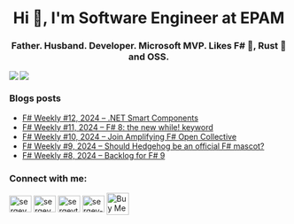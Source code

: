 <h1 align="center">Hi 👋, I'm Software Engineer at EPAM</h1>
<h3 align="center">Father. Husband. Developer. Microsoft MVP. Likes F# 🦔, Rust 🦀 and OSS.</h3>

<!---
<p align="left">
<img align="left" src="https://github-readme-stats.vercel.app/api?username=sergey-tihon&show_icons=true&count_private=true&theme=transparent" />
<img src="https://github-readme-stats.vercel.app/api/top-langs/?username=sergey-tihon&layout=compact&count_private=true&theme=transparent" />
</p>
-->

<img align="left" src="https://github-readme-stats.vercel.app/api?username=sergey-tihon&show_icons=true&count_private=true&theme=transparent" />
<img src="https://github-readme-stats.vercel.app/api/top-langs/?username=sergey-tihon&layout=compact&count_private=true&theme=transparent" />

### Blogs posts
<!-- BLOG-POST-LIST:START -->
- [F# Weekly #12, 2024 – .NET Smart Components](https://sergeytihon.com/2024/03/23/f-weekly-12-2024-net-smart-components/)
- [F# Weekly #11, 2024 – F# 8: the new while! keyword](https://sergeytihon.com/2024/03/16/f-weekly-11-2024-f-8-the-new-while-keyword/)
- [F# Weekly #10, 2024 – Join Amplifying F# Open Collective](https://sergeytihon.com/2024/03/09/f-weekly-10-2024-join-amplifying-f-open-collective/)
- [F# Weekly #9, 2024 – Should Hedgehog be an official F# mascot?](https://sergeytihon.com/2024/03/02/f-weekly-9-2024-should-hedgehog-be-an-official-f-mascot/)
- [F# Weekly #8, 2024 – Backlog for F# 9](https://sergeytihon.com/2024/02/24/f-weekly-8-2024-backlog-for-f-9/)
<!-- BLOG-POST-LIST:END -->

<p align="left"> 
<h3 align="left">Connect with me:</h3>
<a href="https://twitter.com/sergey_tihon" target="blank"><img align="center" src="https://cdn.jsdelivr.net/npm/simple-icons@3.0.1/icons/twitter.svg" alt="sergey_tihon" height="30" width="40" /></a>
<a rel="me" href="https://hachyderm.io/@sergey_tihon" target="blank"><img align="center" src="https://cdn.jsdelivr.net/npm/simple-icons@3.0.1/icons/mastodon.svg" alt="sergey_tihon" height="30" width="40" /></a>
<a href="https://linkedin.com/in/sergeytihon" target="blank"><img align="center" src="https://cdn.jsdelivr.net/npm/simple-icons@3.0.1/icons/linkedin.svg" alt="sergeytihon" height="30" width="40" /></a>
<a href="https://stackoverflow.com/users/sergey-tihon" target="blank"><img align="center" src="https://cdn.jsdelivr.net/npm/simple-icons@3.0.1/icons/stackoverflow.svg" alt="sergey-tihon" height="30" width="40" /></a>
<a href="https://www.buymeacoffee.com/sergeytihon" target="_blank"><img align="center"  src="https://cdn.buymeacoffee.com/buttons/v2/default-yellow.png" alt="Buy Me A Coffee" height="40" /></a>
</p>

<!---
<h3 align="left">Languages and Tools:</h3>
<p align="left"> 
  <a href="https://dotnet.microsoft.com/" target="_blank"> <img src="https://devicons.github.io/devicon/devicon.git/icons/dot-net/dot-net-original-wordmark.svg" alt="dotnet" width="40" height="40"/> </a> 
  <a href="https://fsharp.org" target="_blank"> <img src="https://fsharp.org/img/logo/fsharp.svg" alt="fsharp" width="40" height="40"/> </a> 
  <a href="https://www.w3schools.com/cs/" target="_blank"> <img src="https://devicons.github.io/devicon/devicon.git/icons/csharp/csharp-original.svg" alt="csharp" width="40" height="40"/> </a> 
  <a href="https://azure.microsoft.com/en-in/" target="_blank"> <img src="https://www.vectorlogo.zone/logos/microsoft_azure/microsoft_azure-icon.svg" alt="azure" width="40" height="40"/> </a>  </p>

<p><img align="left" src="https://github-readme-stats.vercel.app/api/top-langs/?username=sergey-tihon&layout=compact" alt="sergey-tihon" /></p>

<p>&nbsp;<img align="center" src="https://github-readme-stats.vercel.app/api?username=sergey-tihon&show_icons=true" alt="sergey-tihon" /></p>
-->
